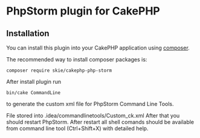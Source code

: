 # PhpStorm plugin for CakePHP

## Installation

You can install this plugin into your CakePHP application using [composer](http://getcomposer.org).

The recommended way to install composer packages is:

```
composer require skie/cakephp-php-storm
```


After install plugin run 
```
bin/cake CommandLine 
```
to generate the custom xml file for PhpStorm Command Line Tools.

File stored into .idea/commandlinetools/Custom_ck.xml 
After that you should restart PhpStorm.
After restart all shell comands should be available from command line tool (Ctrl+Shift+X) with detailed help.